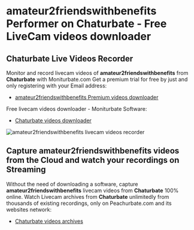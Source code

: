 # amateur2friendswithbenefits Performer on Chaturbate - Free LiveCam videos downloader

## Chaturbate Live Videos Recorder

Monitor and record livecam videos of **amateur2friendswithbenefits** from **Chaturbate** with Moniturbate.com
Get a premium trial for free by just and only registering with your Email address:
* [amateur2friendswithbenefits Premium videos downloader](https://moniturbate.com/request-demo-licence-key.html)

Free livecam videos downloader - Moniturbate Software:
* [Chaturbate videos downloader](https://moniturbate.com/moniturbate-download-software.html)

![amateur2friendswithbenefits livecam videos recorder](https://peachurnet.com/templates/moniturbate-software.png)


## Capture amateur2friendswithbenefits videos from the Cloud and watch your recordings on Streaming

Without the need of downloading a software, capture **amateur2friendswithbenefits** livecam videos from **Chaturbate** 100% online.
Watch Livecam archives from **Chaturbate** unlimitedly from thousands of existing recordings, only on Peachurbate.com and its websites network:
* [Chaturbate videos archives](https://peachurnet.com/)